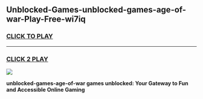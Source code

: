 
## Unblocked-Games-unblocked-games-age-of-war-Play-Free-wi7iq
<h3>
<a href="https://premium76.site?title=unblocked-games-age-of-war&ref=20A">CLICK TO PLAY</a></h3>
<hr>

<h3>
<a href="https://premium76.site?title=unblocked-games-age-of-war&ref=20A">CLICK 2 PLAY</a>
  
</h3>

<a href="https://premium76.site?title=unblocked-games-age-of-war&ref=20A"><img src="https://clearcache.store/games.png"></a>


**unblocked-games-age-of-war games unblocked: Your Gateway to Fun and Accessible Online Gaming**
